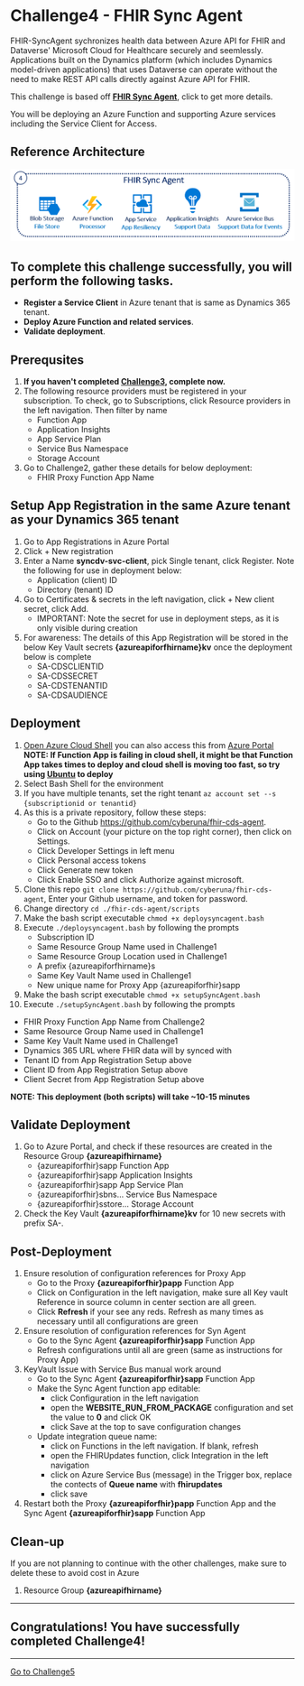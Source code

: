 # Challenge4 - FHIR Sync Agent

FHIR-SyncAgent sychronizes health data between Azure API for FHIR and Dataverse' Microsoft Cloud for Healthcare securely and seemlessly. Applications built on the Dynamics platform (which includes Dynamics model-driven applications) that uses Dataverse can operate without the need to make REST API calls directly against Azure API for FHIR. 

This challenge is based off **[FHIR Sync Agent](https://github.com/microsoft/fhir-cds-agent)**, click to get more details.

You will be deploying an Azure Function and supporting Azure services including the Service Client for Access.

## Reference Architecture
<center><img src="../images/fhir-syncagent.png" width="650"></center>

## To complete this challenge successfully, you will perform the following tasks.

* **Register a Service Client** in Azure tenant that is same as Dynamics 365 tenant.
* **Deploy Azure Function and related services**. 
* **Validate deployment**.

## Prerequsites

1. **If you haven't completed [Challenge3](../Challenge3-FHIRLoader/ReadMe.md), complete now.**
2. The following resource providers must be registered in your subscription. To check, go to Subscriptions, click Resource providers in the left navigation. Then filter by name
   * Function App
   * Application Insights
   * App Service Plan
   * Service Bus Namespace
   * Storage Account
3. Go to Challenge2, gather these details for below deployment:
   * FHIR Proxy Function App Name

## Setup App Registration in the same Azure tenant as your Dynamics 365 tenant
1. Go to App Registrations in Azure Portal
2. Click + New registration
3. Enter a Name **syncdv-svc-client**, pick Single tenant, click Register. Note the following for use in deployment below:
   * Application (client) ID
   * Directory (tenant) ID
4. Go to Certificates & secrets in the left navigation, click + New client secret, click Add. 
   * IMPORTANT: Note the secret for use in deployment steps, as it is only visible during creation
6. For awareness: The details of this App Registration will be stored in the below Key Vault secrets **{azureapiforfhirname}kv** once the deployment below is complete
   * SA-CDSCLIENTID
   * SA-CDSSECRET
   * SA-CDSTENANTID
   * SA-CDSAUDIENCE

## Deployment
1. [Open Azure Cloud Shell](https://shell.azure.com) you can also access this from [Azure Portal](https://portal.azure.com) **NOTE: If Function App is failing in cloud shell, it might be that Function App takes times to deploy and cloud shell is moving too fast, so try using [Ubuntu](https://github.com/microsoft/OpenHack-FHIR/tree/main/Challenge00-Prerequistes#needs-to-be-installed-before-starting-challenge02) to deploy** 
2. Select Bash Shell for the environment 
3. If you have multiple tenants, set the right tenant ```az account set --s {subscriptionid or tenantid}```
4. As this is a private repository, follow these steps:
   * Go to the Github https://github.com/cyberuna/fhir-cds-agent. 
   * Click on Account (your picture on the top right corner), then click on Settings. 
   * Click Developer Settings in left menu
   * Click Personal access tokens
   * Click Generate new token 
   * Click Enable SSO and click Authorize against microsoft.
6. Clone this repo ```git clone https://github.com/cyberuna/fhir-cds-agent```, Enter your Github username, and token for password.
7. Change directory ```cd ./fhir-cds-agent/scripts```
8. Make the bash script executable ```chmod +x deploysyncagent.bash```
9. Execute ```./deploysyncagent.bash``` by following the prompts
   * Subscription ID 
   * Same Resource Group Name used in Challenge1
   * Same Resource Group Location used in Challenge1
   * A prefix {azureapiforfhirname}s
   * Same Key Vault Name used in Challenge1
   * New unique name for Proxy App {azureapiforfhir}sapp
10. Make the bash script executable ```chmod +x setupSyncAgent.bash```
11. Execute ```./setupSyncAgent.bash``` by following the prompts
   * FHIR Proxy Function App Name from Challenge2
   * Same Resource Group Name used in Challenge1
   * Same Key Vault Name used in Challenge1
   * Dynamics 365 URL where FHIR data will by synced with
   * Tenant ID from App Registration Setup above
   * Client ID from App Registration Setup above
   * Client Secret from App Registration Setup above

**NOTE: This deployment (both scripts) will take ~10-15 minutes**

## Validate Deployment
1. Go to Azure Portal, and check if these resources are created in the Resource Group **{azureapifhirname}**
   * {azureapiforfhir}sapp Function App
   * {azureapiforfhir}sapp Application Insights
   * {azureapiforfhir}sapp App Service Plan
   * {azureapiforfhir}sbns... Service Bus Namespace
   * {azureapiforfhir}sstore... Storage Account
2. Check the Key Vault **{azureapiforfhirname}kv** for 10 new secrets with prefix SA-. 

## Post-Deployment 
1. Ensure resolution of configuration references for Proxy App
   * Go to the Proxy **{azureapiforfhir}papp** Function App
   * Click on Configuration in the left navigation, make sure all Key vault Reference in source column in center section are all green. 
   * Click **Refresh** if your see any reds. Refresh as many times as necessary until all configurations are green
2. Ensure resolution of configuration references for Syn Agent
   * Go to the Sync Agent **{azureapiforfhir}sapp** Function App
   * Refresh configurations until all are green (same as instructions for Proxy App)
3. KeyVault Issue with Service Bus manual work around
   * Go to the Sync Agent **{azureapiforfhir}sapp** Function App
   * Make the Sync Agent function app editable:
      * click Configuration in the left navigation
      * open the **WEBSITE_RUN_FROM_PACKAGE** configuration and set the value to **0** and click OK
      * click Save at the top to save configuration changes
   * Update integration queue name:
      * click on Functions in the left navigation. If blank, refresh
      * open the FHIRUpdates function, click Integration in the left navigation
      * click on Azure Service Bus (message) in the Trigger box, replace the contects of **Queue name** with **fhirupdates**
      * click save
4. Restart both the Proxy **{azureapiforfhir}papp** Function App and the Sync Agent **{azureapiforfhir}sapp** Function App

## Clean-up
If you are not planning to continue with the other challenges, make sure to delete these to avoid cost in Azure
1. Resource Group **{azureapifhirname}**
---

## Congratulations! You have successfully completed Challenge4! 

***


[Go to Challenge5](../Challenge5-FHIRSyncDV/ReadMe.md)

